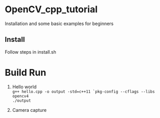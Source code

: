 # OpenCV_cpp_tutorial
Installation and some basic examples for beginners

## Install
Follow steps in install.sh

# Build Run
1. Hello world \
```g++ hello.cpp -o output -std=c++11 `pkg-config --cflags --libs opencv4```\
```./output```

2. Camera capture

